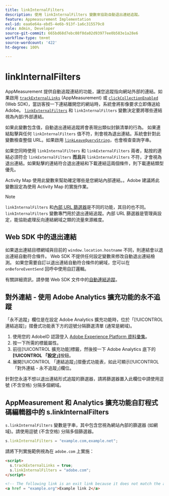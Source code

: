 ```yaml
---
title: linkInternalFilters
description: 使用 linkInternalFilters 變數來協助自動退出連結追蹤。
feature: Appmeasurement Implementation
exl-id: eaa6e64a-ebd5-4e6b-913f-1a6c315579c8
role: Admin, Developer
source-git-commit: 665bd68d7ebc08f0da02d93977ee0b583e1a28e6
workflow-type: tm+mt
source-wordcount: '422'
ht-degree: 100%

---
```


# linkInternalFilters

AppMeasurement 提供自動追蹤連結的功能，讓您追蹤指向網站外部的連結。如果啟用 [`trackExternalLinks`](trackexternallinks.md) (AppMeasurement) 或 [`clickCollectionEnabled`](trackdownloadlinks.md) (Web SDK)，當訪客按一下連結離開您的網站時，系統會將影像要求立即傳送給 Adobe。 [`linkExternalFilters`](linkexternalfilters.md) 和 `linkInternalFilters` 變數決定要將哪些連結視為內部/外部連結。

如果此變數包含值，自動退出連結追蹤將會表現出類似封鎖清單的行為。 如果連結點擊與任何 `linkInternalFilters` 值不符，則會視為退出連結。系統會針對此變數檢查整個 URL。如果啟用 [`linkLeaveQueryString`](linkleavequerystring.md)，也會檢查查詢字串。

如果您同時使用 `linkInternalFilters` 和 `linkExternalFilters` 兩者，點按的連結必須符合 `linkExternalFilters` **而且**&#x200B;與 `linkInternalFilters` 不符，才會視為退出連結。如果點擊的連結符合退出連結和下載連結這兩個條件，則下載連結類型優先。

Activity Map 使用此變數來幫助確定哪些是您網站內部連結。。Adobe 建議將此變數設定為使用 Activity Map 的實施作業。

>[!NOTE]
>
>`linkInternalFilters` 和[內部 URL 篩選器](/help/admin/admin/c-manage-report-suites/c-edit-report-suites/general/internal-url-filter-admin.md)是不同的功能，其目的也不同。`linkInternalFilters` 變數專門用於退出連結追蹤。內部 URL 篩選器是管理員設定，能協助處理反向連結網域之類的流量來源維度。

## Web SDK 中的退出連結

如果退出連結目標網域與目前的 `window.location.hostname` 不同，則連結會以退出連結自動符合條件。 Web SDK 不提供任何設定變數來修改自動退出連結檢測。 如果您需要自訂以退出連結自動符合條件的網域，您可以在 `onBeforeEventSend` 回呼中使用自訂邏輯。

有關詳細資訊，請參閱 Web SDK 文件中的[自動連結追蹤](https://experienceleague.adobe.com/docs/experience-platform/edge/data-collection/track-links.html#automaticLinkTracking)。

## 對外連結 - 使用 Adobe Analytics 擴充功能的永不追蹤

「永不追蹤」欄位是在設定 Adobe Analytics 擴充功能時，位於「[!UICONTROL 連結追蹤]」摺疊式功能表下方的逗號分隔篩選清單 (通常是網域)。

1. 使用您的 AdobeID 認證登入 [Adobe Experience Platform 資料彙集](https://experience.adobe.com/data-collection)。
2. 按一下所需的標籤屬性。
3. 前往[!UICONTROL 擴充功能]標籤，然後按一下 Adobe Analytics 底下的&#x200B;**[!UICONTROL 「設定」]**&#x200B;按鈕。
4. 展開[!UICONTROL 「連結追蹤」]摺疊式功能表，如此可顯示[!UICONTROL 「對外連結 - 永不追蹤」]欄位。

針對您永遠不想以退出連結形式追蹤的篩選器，請將篩選器置入此欄位中請使用逗號 (不含空格) 分隔多個網域。

## AppMeasurement 和 Analytics 擴充功能自訂程式碼編輯器中的 s.linkInternalFilters

`s.linkInternalFilters` 變數是字串，其中包含您視為網站內部的篩選器 (如網域)。請使用逗號 (不含空格) 分隔多個篩選器。

```js
s.linkInternalFilters = "example.com,example.net";
```

請將下列實施範例視為在 `adobe.com` 上實施：

```html
<script>
  s.trackExternalLinks = true;
  s.linkInternalFilters = "adobe.com";
</script>

<!-- The following link is an exit link because it does not match the anything under linkInternalFilters -->
<a href = "example.org">Example link 2</a>
```

